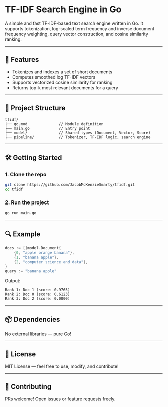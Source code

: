 # TF-IDF Search Engine in Go

A simple and fast TF-IDF-based text search engine written in Go. It supports tokenization, log-scaled term frequency and inverse document frequency weighting, query vector construction, and cosine similarity ranking.

---

## 🚀 Features

- Tokenizes and indexes a set of short documents
- Computes smoothed log TF-IDF vectors
- Supports vectorized cosine similarity for ranking
- Returns top-k most relevant documents for a query

---

## 🧱 Project Structure

```
tfidf/
├── go.mod              // Module definition
├── main.go             // Entry point
├── model/              // Shared types (Document, Vector, Score)
├── pipeline/           // Tokenizer, TF-IDF logic, search engine
```

---

## 🛠️ Getting Started

### 1. Clone the repo

```bash
git clone https://github.com/JacobMcKenzieSmarty/tfidf.git
cd tfidf
```

### 2. Run the project

```bash
go run main.go
```

---

## 🔍 Example

```go
docs := []model.Document{
    {0, "apple orange banana"},
    {1, "banana apple"},
    {2, "computer science and data"},
}
query := "banana apple"
```

Output:

```
Rank 1: Doc 1 (score: 0.9765)
Rank 2: Doc 0 (score: 0.6123)
Rank 3: Doc 2 (score: 0.0000)
```

---

## 📦 Dependencies

No external libraries — pure Go!

---

## 📜 License

MIT License — feel free to use, modify, and contribute!

---

## 🤝 Contributing

PRs welcome! Open issues or feature requests freely.
